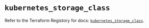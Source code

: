 # `kubernetes_storage_class`

Refer to the Terraform Registory for docs: [`kubernetes_storage_class`](https://registry.terraform.io/providers/hashicorp/kubernetes/2.25.1/docs/resources/storage_class).
